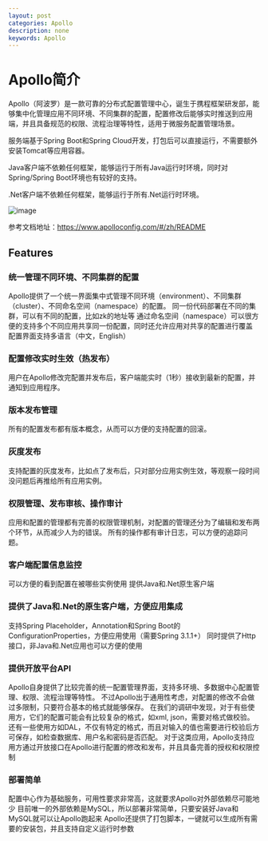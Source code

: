 ```yaml
---
layout: post
categories: Apollo
description: none
keywords: Apollo
---
```

# Apollo简介
Apollo（阿波罗）是一款可靠的分布式配置管理中心，诞生于携程框架研发部，能够集中化管理应用不同环境、不同集群的配置，配置修改后能够实时推送到应用端，并且具备规范的权限、流程治理等特性，适用于微服务配置管理场景。

服务端基于Spring Boot和Spring Cloud开发，打包后可以直接运行，不需要额外安装Tomcat等应用容器。

Java客户端不依赖任何框架，能够运行于所有Java运行时环境，同时对Spring/Spring Boot环境也有较好的支持。

.Net客户端不依赖任何框架，能够运行于所有.Net运行时环境。

![image](https://cdn.jsdelivr.net/gh/apolloconfig/apollo@master/doc/images/logo/logo-simple.png)

参考文档地址：https://www.apolloconfig.com/#/zh/README

## Features

### 统一管理不同环境、不同集群的配置

Apollo提供了一个统一界面集中式管理不同环境（environment）、不同集群（cluster）、不同命名空间（namespace）的配置。
同一份代码部署在不同的集群，可以有不同的配置，比如zk的地址等
通过命名空间（namespace）可以很方便的支持多个不同应用共享同一份配置，同时还允许应用对共享的配置进行覆盖
配置界面支持多语言（中文，English）

### 配置修改实时生效（热发布）

用户在Apollo修改完配置并发布后，客户端能实时（1秒）接收到最新的配置，并通知到应用程序。

### 版本发布管理

所有的配置发布都有版本概念，从而可以方便的支持配置的回滚。

### 灰度发布

支持配置的灰度发布，比如点了发布后，只对部分应用实例生效，等观察一段时间没问题后再推给所有应用实例。

### 权限管理、发布审核、操作审计

应用和配置的管理都有完善的权限管理机制，对配置的管理还分为了编辑和发布两个环节，从而减少人为的错误。
所有的操作都有审计日志，可以方便的追踪问题。
### 客户端配置信息监控

可以方便的看到配置在被哪些实例使用
提供Java和.Net原生客户端

### 提供了Java和.Net的原生客户端，方便应用集成

支持Spring Placeholder，Annotation和Spring Boot的ConfigurationProperties，方便应用使用（需要Spring 3.1.1+）
同时提供了Http接口，非Java和.Net应用也可以方便的使用

### 提供开放平台API

Apollo自身提供了比较完善的统一配置管理界面，支持多环境、多数据中心配置管理、权限、流程治理等特性。
不过Apollo出于通用性考虑，对配置的修改不会做过多限制，只要符合基本的格式就能够保存。
在我们的调研中发现，对于有些使用方，它们的配置可能会有比较复杂的格式，如xml, json，需要对格式做校验。
还有一些使用方如DAL，不仅有特定的格式，而且对输入的值也需要进行校验后方可保存，如检查数据库、用户名和密码是否匹配。
对于这类应用，Apollo支持应用方通过开放接口在Apollo进行配置的修改和发布，并且具备完善的授权和权限控制

### 部署简单

配置中心作为基础服务，可用性要求非常高，这就要求Apollo对外部依赖尽可能地少
目前唯一的外部依赖是MySQL，所以部署非常简单，只要安装好Java和MySQL就可以让Apollo跑起来
Apollo还提供了打包脚本，一键就可以生成所有需要的安装包，并且支持自定义运行时参数








